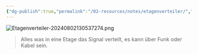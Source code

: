```yaml
---
{"dg-publish":true,"permalink":"/02-resources/notes/etagenverteiler/","tags":["netzwerk/kabel","GFN/LF03"],"noteIcon":"","updated":"2024-08-16T18:33:56.445+02:00"}
---
```


![Etagenverteiler-20240802130537274.png](/img/user/02%20-%20RESOURCES/Files/IMG/Etagenverteiler-20240802130537274.png)
>Alles was in eine Etage das Signal verteilt, es kann über Funk oder Kabel sein.